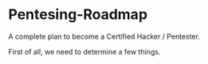 # Pentesing-Roadmap

A complete plan to become a Certified Hacker / Pentester.

First of all, we need to determine a few things.

